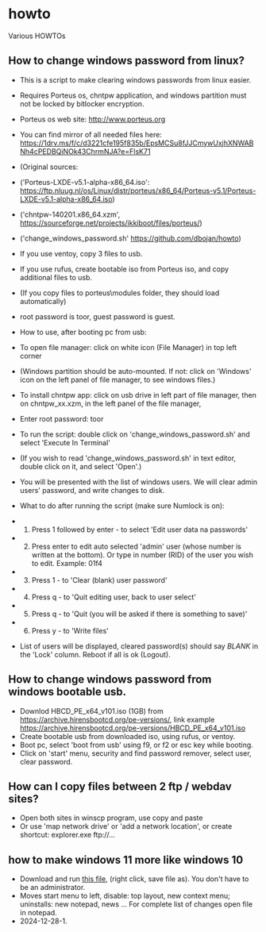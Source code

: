 # howto
Various HOWTOs

## How to change windows password from linux?
 - This is a script to make clearing windows passwords from linux easier.
 - Requires Porteus os, chntpw application, and windows partition must not be locked by bitlocker encryption.
 - Porteus os web site: http://www.porteus.org
 - You can find mirror of all needed files here: https://1drv.ms/f/c/d3221cfe195f835b/EpsMCSu8fJJCmywUxjhXNWABNh4cPEDBQiNOk43ChrmNJA?e=FlsK71
 - (Original sources: 
 - ('Porteus-LXDE-v5.1-alpha-x86_64.iso': https://ftp.nluug.nl/os/Linux/distr/porteus/x86_64/Porteus-v5.1/Porteus-LXDE-v5.1-alpha-x86_64.iso)
 - ('chntpw-140201.x86_64.xzm', https://sourceforge.net/projects/ikkiboot/files/porteus/)
 - ('change_windows_password.sh' https://github.com/dbojan/howto)

 - If you use ventoy, copy 3 files to usb.
 - If you use rufus, create bootable iso from Porteus iso, and copy additional files to usb.
 - (If you copy files to porteus\modules folder, they should load automatically)

 - root password is toor, guest password is guest.
 - How to use, after booting pc from usb:

 - To open file manager: click on white icon (File Manager) in top left corner
 - (Windows partition should be auto-mounted. If not: click on 'Windows' icon on the left panel of file manager, to see windows files.)
 - To install chntpw app: click on usb drive in left part of file manager, then on chntpw_xx.xzm, in the left panel of the file manager,
 - Enter root password: toor
 - To run the script: double click on 'change_windows_password.sh' and select 'Execute In Terminal'
 - (If you wish to read 'change_windows_password.sh' in text editor, double click on it, and select 'Open'.)

 -  You will be presented with the list of windows users. We will clear admin users' password, and write changes to disk.
 -  What to do after running the script (make sure Numlock is on):

 -  1. Press 1 followed by enter - to select 'Edit user data na passwords'
 -  2. Press enter to edit auto selected 'admin' user (whose number is written at the bottom). Or type in number (RID) of the user you wish to edit. Example: 01f4
 -  3. Press 1 - to 'Clear (blank) user password'
 -  4. Press q - to 'Quit editing user, back to user select'
 -  5. Press q - to 'Quit (you will be asked if there is something to save)'
 -  6. Press y - to 'Write files'
 -  List of users will be displayed, cleared password(s) should say *BLANK* in the 'Lock' column. Reboot if all is ok (Logout).

## How to change windows password from windows bootable usb.
- Downlod HBCD_PE_x64_v101.iso (1GB) from https://archive.hirensbootcd.org/pe-versions/, link example https://archive.hirensbootcd.org/pe-versions/HBCD_PE_x64_v101.iso
- Create bootable usb from downloaded iso, using rufus, or ventoy.
- Boot pc, select 'boot from usb' using f9, or f2 or esc key while booting.
- Click on 'start' menu, security and find password remover, select user, clear password.

## How can I copy files between 2 ftp / webdav sites?
- Open both sites in winscp program, use copy and paste
- Or use 'map network drive' or 'add a network location', or create shortcut: explorer.exe ftp://...

## how to make windows 11 more like windows 10

- Download and run [this file](https://raw.githubusercontent.com/dbojan/howto/refs/heads/main/11_to_10.bat), (right click, save file as). You don't have to be an administrator. 
- Moves start menu to left, disable: top layout, new context menu; uninstalls: new notepad, news ... For complete list of changes open file in notepad.
- 2024-12-28-1.



